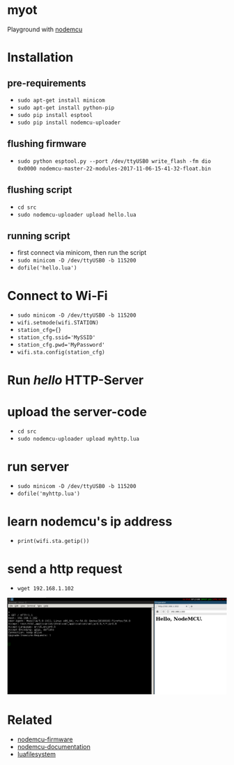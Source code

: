 # myot

Playground with [nodemcu](http://www.nodemcu.com/index_en.html)

# Installation

## pre-requirements

- `sudo apt-get install minicom`
- `sudo apt-get install python-pip`
- `sudo pip install esptool`
- `sudo pip install nodemcu-uploader`

## flushing firmware
- `sudo python esptool.py --port /dev/ttyUSB0 write_flash -fm dio 0x0000 nodemcu-master-22-modules-2017-11-06-15-41-32-float.bin`

## flushing script

- `cd src`
- `sudo nodemcu-uploader upload hello.lua`

## running script

- first connect via minicom, then run the script
- `sudo minicom -D /dev/ttyUSB0 -b 115200`
- `dofile('hello.lua')`

# Connect to Wi-Fi

- `sudo minicom -D /dev/ttyUSB0 -b 115200`
- `wifi.setmode(wifi.STATION)`
- `station_cfg={}`
- `station_cfg.ssid='MySSID'`
- `station_cfg.pwd='MyPassword'`
- `wifi.sta.config(station_cfg)`

# Run *hello* HTTP-Server

# upload the server-code
- `cd src`
- `sudo nodemcu-uploader upload myhttp.lua`

# run server
- `sudo minicom -D /dev/ttyUSB0 -b 115200`
- `dofile('myhttp.lua')`

# learn nodemcu's ip address 
- `print(wifi.sta.getip())`

# send a http request
- `wget 192.168.1.102`

![ScreenShot](https://github.com/kivanccakmak/myot/blob/master/doc/figs/http.png)

# Related
- [nodemcu-firmware](https://github.com/nodemcu/nodemcu-firmware/blob/master/README.md)
- [nodemcu-documentation](https://nodemcu.readthedocs.io/en/master/)
- [luafilesystem](https://github.com/keplerproject/luafilesystem)
